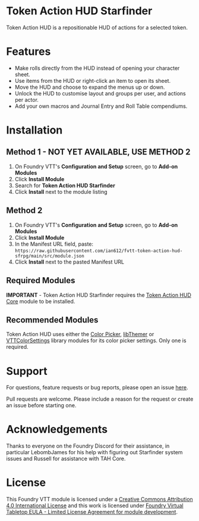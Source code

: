 # Token Action HUD Starfinder

Token Action HUD is a repositionable HUD of actions for a selected token.

# Features
- Make rolls directly from the HUD instead of opening your character sheet.
- Use items from the HUD or right-click an item to open its sheet.
- Move the HUD and choose to expand the menus up or down.
- Unlock the HUD to customise layout and groups per user, and actions per actor.
- Add your own macros and Journal Entry and Roll Table compendiums.

# Installation

## Method 1 - NOT YET AVAILABLE, USE METHOD 2
1. On Foundry VTT's **Configuration and Setup** screen, go to **Add-on Modules**
2. Click **Install Module**
3. Search for **Token Action HUD Starfinder** 
4. Click **Install** next to the module listing

## Method 2
1. On Foundry VTT's **Configuration and Setup** screen, go to **Add-on Modules**
2. Click **Install Module**
3. In the Manifest URL field, paste: `https://raw.githubusercontent.com/ian612/fvtt-token-action-hud-sfrpg/main/src/module.json`
4. Click **Install** next to the pasted Manifest URL

## Required Modules

**IMPORTANT** - Token Action HUD Starfinder requires the [Token Action HUD Core](https://foundryvtt.com/packages/token-action-hud-core) module to be installed.

## Recommended Modules
Token Action HUD uses either the [Color Picker](https://foundryvtt.com/packages/color-picker), [libThemer](https://foundryvtt.com/packages/lib-themer) or [VTTColorSettings](https://foundryvtt.com/packages/colorsettings) library modules for its color picker settings. Only one is required.

# Support

For questions, feature requests or bug reports, please open an issue [here](https://github.com/ian612/fvtt-token-action-hud-sfrpg/issues).

Pull requests are welcome. Please include a reason for the request or create an issue before starting one.

# Acknowledgements

Thanks to everyone on the Foundry Discord for their assistance, in particular LebombJames for his help with figuring out Starfinder system issues and Russell for assistance with TAH Core.

# License

This Foundry VTT module is licensed under a [Creative Commons Attribution 4.0 International License](https://creativecommons.org/licenses/by/4.0/) and this work is licensed under [Foundry Virtual Tabletop EULA - Limited License Agreement for module development](https://foundryvtt.com/article/license/).
